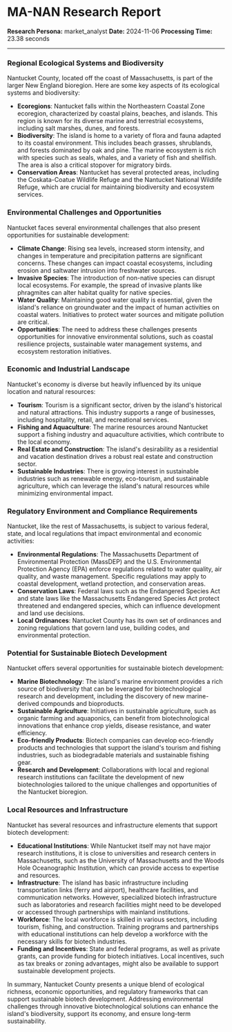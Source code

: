 # MA-NAN Research Report

**Research Persona:** market_analyst
**Date:** 2024-11-06
**Processing Time:** 23.38 seconds

---

### Regional Ecological Systems and Biodiversity

Nantucket County, located off the coast of Massachusetts, is part of the larger New England bioregion. Here are some key aspects of its ecological systems and biodiversity:

- **Ecoregions**: Nantucket falls within the Northeastern Coastal Zone ecoregion, characterized by coastal plains, beaches, and islands. This region is known for its diverse marine and terrestrial ecosystems, including salt marshes, dunes, and forests.
- **Biodiversity**: The island is home to a variety of flora and fauna adapted to its coastal environment. This includes beach grasses, shrublands, and forests dominated by oak and pine. The marine ecosystem is rich with species such as seals, whales, and a variety of fish and shellfish. The area is also a critical stopover for migratory birds.
- **Conservation Areas**: Nantucket has several protected areas, including the Coskata-Coatue Wildlife Refuge and the Nantucket National Wildlife Refuge, which are crucial for maintaining biodiversity and ecosystem services.

### Environmental Challenges and Opportunities

Nantucket faces several environmental challenges that also present opportunities for sustainable development:

- **Climate Change**: Rising sea levels, increased storm intensity, and changes in temperature and precipitation patterns are significant concerns. These changes can impact coastal ecosystems, including erosion and saltwater intrusion into freshwater sources.
- **Invasive Species**: The introduction of non-native species can disrupt local ecosystems. For example, the spread of invasive plants like phragmites can alter habitat quality for native species.
- **Water Quality**: Maintaining good water quality is essential, given the island's reliance on groundwater and the impact of human activities on coastal waters. Initiatives to protect water sources and mitigate pollution are critical.
- **Opportunities**: The need to address these challenges presents opportunities for innovative environmental solutions, such as coastal resilience projects, sustainable water management systems, and ecosystem restoration initiatives.

### Economic and Industrial Landscape

Nantucket's economy is diverse but heavily influenced by its unique location and natural resources:

- **Tourism**: Tourism is a significant sector, driven by the island's historical and natural attractions. This industry supports a range of businesses, including hospitality, retail, and recreational services.
- **Fishing and Aquaculture**: The marine resources around Nantucket support a fishing industry and aquaculture activities, which contribute to the local economy.
- **Real Estate and Construction**: The island's desirability as a residential and vacation destination drives a robust real estate and construction sector.
- **Sustainable Industries**: There is growing interest in sustainable industries such as renewable energy, eco-tourism, and sustainable agriculture, which can leverage the island's natural resources while minimizing environmental impact.

### Regulatory Environment and Compliance Requirements

Nantucket, like the rest of Massachusetts, is subject to various federal, state, and local regulations that impact environmental and economic activities:

- **Environmental Regulations**: The Massachusetts Department of Environmental Protection (MassDEP) and the U.S. Environmental Protection Agency (EPA) enforce regulations related to water quality, air quality, and waste management. Specific regulations may apply to coastal development, wetland protection, and conservation areas.
- **Conservation Laws**: Federal laws such as the Endangered Species Act and state laws like the Massachusetts Endangered Species Act protect threatened and endangered species, which can influence development and land use decisions.
- **Local Ordinances**: Nantucket County has its own set of ordinances and zoning regulations that govern land use, building codes, and environmental protection.

### Potential for Sustainable Biotech Development

Nantucket offers several opportunities for sustainable biotech development:

- **Marine Biotechnology**: The island's marine environment provides a rich source of biodiversity that can be leveraged for biotechnological research and development, including the discovery of new marine-derived compounds and bioproducts.
- **Sustainable Agriculture**: Initiatives in sustainable agriculture, such as organic farming and aquaponics, can benefit from biotechnological innovations that enhance crop yields, disease resistance, and water efficiency.
- **Eco-friendly Products**: Biotech companies can develop eco-friendly products and technologies that support the island's tourism and fishing industries, such as biodegradable materials and sustainable fishing gear.
- **Research and Development**: Collaborations with local and regional research institutions can facilitate the development of new biotechnologies tailored to the unique challenges and opportunities of the Nantucket bioregion.

### Local Resources and Infrastructure

Nantucket has several resources and infrastructure elements that support biotech development:

- **Educational Institutions**: While Nantucket itself may not have major research institutions, it is close to universities and research centers in Massachusetts, such as the University of Massachusetts and the Woods Hole Oceanographic Institution, which can provide access to expertise and resources.
- **Infrastructure**: The island has basic infrastructure including transportation links (ferry and airport), healthcare facilities, and communication networks. However, specialized biotech infrastructure such as laboratories and research facilities might need to be developed or accessed through partnerships with mainland institutions.
- **Workforce**: The local workforce is skilled in various sectors, including tourism, fishing, and construction. Training programs and partnerships with educational institutions can help develop a workforce with the necessary skills for biotech industries.
- **Funding and Incentives**: State and federal programs, as well as private grants, can provide funding for biotech initiatives. Local incentives, such as tax breaks or zoning advantages, might also be available to support sustainable development projects.

In summary, Nantucket County presents a unique blend of ecological richness, economic opportunities, and regulatory frameworks that can support sustainable biotech development. Addressing environmental challenges through innovative biotechnological solutions can enhance the island's biodiversity, support its economy, and ensure long-term sustainability.